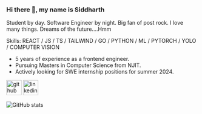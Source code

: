 ### Hi there 👋, my name is Siddharth

Student by day. Software Engineer by night. Big fan of post rock. I love many things. Dreams of the future....Hmm

Skills: REACT / JS / TS / TAILWIND / GO / PYTHON / ML / PYTORCH / YOLO / COMPUTER VISION

- 5 years of experience as a frontend engineer.
- Pursuing Masters in Computer Science from NJIT.
- Actively looking for SWE internship positions for summer 2024.

[<img src='https://cdn.jsdelivr.net/npm/simple-icons@3.0.1/icons/github.svg' alt='github' height='40'>](https://github.com/sid995)  [<img src='https://cdn.jsdelivr.net/npm/simple-icons@3.0.1/icons/linkedin.svg' alt='linkedin' height='40'>](https://www.linkedin.com/in/siddharthkundu/)

![GitHub stats](https://github-readme-stats.vercel.app/api?username=sid995&show_icons=true)  
